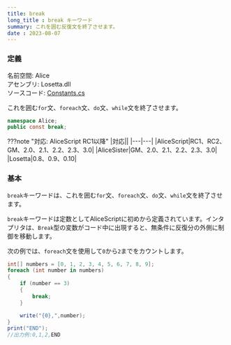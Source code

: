 ```yaml
---
title: break
long_title : break キーワード
summary: これを囲む反復文を終了させます。
date : 2023-08-07
---
```


### 定義
名前空間: Alice<br/>
アセンブリ: Losetta.dll<br/>
ソースコード: [Constants.cs](https://github.com/WSOFT-Project/Losetta/blob/master/Losetta/Constants.cs)

これを囲む`for`文、`foreach`文、`do`文、`while`文を終了させます。

```cs title="AliceScript"
namespace Alice;
public const break;
```

???note "対応: AliceScript RC1以降"
    |対応||
    |---|---|
    |AliceScript|RC1、RC2、GM、2.0、2.1、2.2、2.3、3.0|
    |AliceSister|GM、2.0、2.1、2.2、2.3、3.0|
    |Losetta|0.8、0.9、0.10|

### 基本
`break`キーワードは、これを囲む`for`文、`foreach`文、`do`文、`while`文を終了させます。

`break`キーワードは定数としてAliceScriptに初めから定義されています。インタプリタは、`Break`型の変数がコード中に出現すると、無条件に反復分の外側に制御を移動します。

次の例では、`foreach`文を使用して`0`から`2`までをカウントします。

```cs title="AliceScript"
int[] numbers = [0, 1, 2, 3, 4, 5, 6, 7, 8, 9];
foreach (int number in numbers)
{
    if (number == 3)
    {
        break;
    }

    write("{0},",number);
}
print("END");
//出力例:0,1,2,END
```